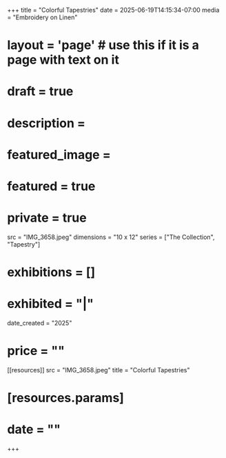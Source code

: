 +++
title = "Colorful Tapestries"
date = 2025-06-19T14:15:34-07:00
media = "Embroidery on Linen"
# layout = 'page' # use this if it is a page with text on it
# draft = true
# description = 
# featured_image = 
# featured = true
# private = true
src = "IMG_3658.jpeg"
dimensions = "10 x 12"
series = ["The Collection", "Tapestry"]
# exhibitions = []
# exhibited = "|"
date_created = "2025"
# price = ""
[[resources]]
  src = "IMG_3658.jpeg"
  title = "Colorful Tapestries"
#   [resources.params]
#   date = ""
+++